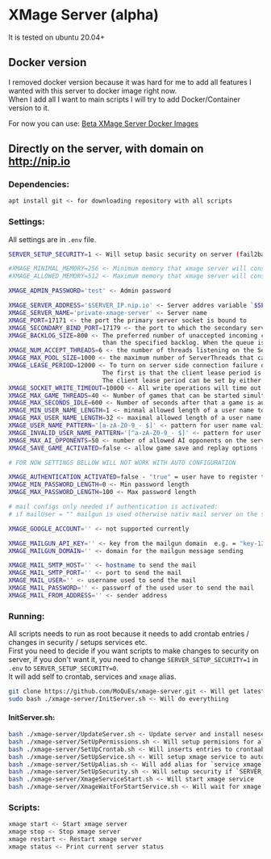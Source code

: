 # XMage Server (alpha)
It is tested on ubuntu 20.04+

## Docker version
I removed docker version because it was hard for me to add all features I wanted with this server to docker image right now. \
When I add all I want to main scripts I will try to add Docker/Container version to it.

For now you can use: [Beta XMage Server Docker Images](https://github.com/mage-docker/xmage-beta-docker)

## Directly on the server, with domain on http://nip.io
### Dependencies:
```bash
apt install git <- for downloading repository with all scripts
```

### Settings:
All settings are in `.env` file.
```bash
SERVER_SETUP_SECURITY=1 <- Will setup basic security on server (fail2ban / firewall)

#XMAGE_MINIMAL_MEMORY=256 <- Minimum memory that xmage server will consume in megabytes (not less than 256)
#XMAGE_ALLOWED_MEMORY=512 <- Maximum memory that xmage server will consume in megabytes (not less than 512)

XMAGE_ADMIN_PASSWORD='test' <- Admin password

XMAGE_SERVER_ADDRESS='$SERVER_IP.nip.io' <- Server addres variable `$SERVER_IP` will try to automaticly check server addres
XMAGE_SERVER_NAME='private-xmage-server' <- Server name
XMAGE_PORT=17171 <- the port the primary server socket is bound to
XMAGE_SECONDARY_BIND_PORT=17179 <- the port to which the secondary server socket is to be bound
XMAGE_BACKLOG_SIZE=800 <- The preferred number of unaccepted incoming connections allowed at a given time. The actual number may be greater
                          than the specified backlog. When the queue is full, further connection requests are rejected. The JBoss default value is 200
XMAGE_NUM_ACCEPT_THREADS=6 <- the number of threads listening on the ServerSocket. The JBoss default value is 1
XMAGE_MAX_POOL_SIZE=1000 <- the maximum number of ServerThreads that can exist at any given time. The JBoss default value is 300
XMAGE_LEASE_PERIOD=12000 <- To turn on server side connection failure detection of remoting clients, it is necessary to satisfy two criteria.
                          The first is that the client lease period is set and is a value greater than 0. The value is represented in milliseconds.
                          The client lease period can be set by either the 'clientLeasePeriod' attribute within the Connector configuration or by calling the Connector method
XMAGE_SOCKET_WRITE_TIMEOUT=10000 <- All write operations will time out if they do not complete within the configured period.
XMAGE_MAX_GAME_THREADS=40 <- Number of games that can be started simultanously on the server
XMAGE_MAX_SECONDS_IDLE=600 <- Number of seconds after that a game is auto conceded by the player that was idle for such a time
XMAGE_MIN_USER_NAME_LENGTH=1 <- minmal allowed length of a user name to connect to the server
XMAGE_MAX_USER_NAME_LENGTH=32 <- maximal allowed length of a user name to connect to the server
XMAGE_USER_NAME_PATTERN='[a-zA-Z0-9_- $]' <- pattern for user name validity check
XMAGE_INVALID_USER_NAME_PATTERN='[^a-zA-Z0-9_- $]' <- pattern for user name validity check
XMAGE_MAX_AI_OPPONENTS=50 <- number of allowed AI opponents on the server
XMAGE_SAVE_GAME_ACTIVATED=false <- allow game save and replay options (not working correctly yet)

# FOR NOW SETTINGS BELLOW WILL NOT WORK WITH AUTO CONFIGURATION

XMAGE_AUTHENTICATION_ACTIVATED=false - "true" = user have to register to signon "false" = user need not to register
XMAGE_MIN_PASSWORD_LENGTH=0 <- Min password length
XMAGE_MAX_PASSWORD_LENGTH=100 <- Max password length

# mail configs only needed if authentication is activated:
# if mailUser = "" mailgun is used otherwise nativ mail server on the system

XMAGE_GOOGLE_ACCOUNT='' <- not supported currently

XMAGE_MAILGUN_API_KEY='' <- key from the mailgun domain  e.g. = "key-12121111..."
XMAGE_MAILGUN_DOMAIN='' <- domain for the mailgun message sending

XMAGE_MAIL_SMTP_HOST='' <- hostname to send the mail
XMAGE_MAIL_SMTP_PORT='' <- port to send the mail
XMAGE_MAIL_USER='' <- username used to send the mail
XMAGE_MAIL_PASSWORD='' <- passworf of the used user to send the mail
XMAGE_MAIL_FROM_ADDRESS='' <- sender address
```

### Running:
All scripts needs to run as root because it needs to add crontab entries / changes in security / setups services etc. \
First you need to decide if you want scripts to make changes to security on server, if you don't want it, you need to change `SERVER_SETUP_SECURITY=1` in `.env` to `SERVER_SETUP_SECURITY=0`. \
It will add self to crontab, services and `xmage` alias.
```bash
git clone https://github.com/MoQuEs/xmage-server.git <- Will get latest version of scripts
sudo bash ./xmage-server/InitServer.sh <- Will do everythiing
```

#### InitServer.sh:
```bash
bash ./xmage-server/UpdateServer.sh <- Update server and install nesesery components without git
bash ./xmage-server/SetUpPermissions.sh <- Will setup permisions for all files to run services
bash ./xmage-server/SetUpCrontab.sh <- Will inserts entries to crontaab for easy restart and update
bash ./xmage-server/SetUpService.sh <- Will setup xmage service to auto restart / update etc.
bash ./xmage-server/SetUpAlias.sh <- Will add alias for `service xmage` as `xmage`
bash ./xmage-server/SetUpSecurity.sh <- Will setup security if `SERVER_SETUP_SECURITY` has value `1`
bash ./xmage-server/XmageServiceStart.sh <- Will start xmage service
bash ./xmage-server/XmageWaitForStartService.sh <- Will wait for xmage service to start and will print server addres
```

### Scripts:
```bash
xmage start <- Start xmage server
xmage stop <- Stop xmage server
xmage restart <- Restart xmage server
xmage status <- Print current server status
```
